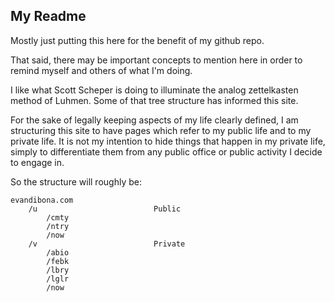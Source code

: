 ## My Readme

Mostly just putting this here for the benefit of my github repo. 

That said, there may be important concepts to mention here in order to remind myself and others of what I'm doing. 

I like what Scott Scheper is doing to illuminate the analog zettelkasten method of Luhmen. Some of that tree structure has informed this site. 

For the sake of legally keeping aspects of my life clearly defined, I am structuring this site to have pages which refer to my public life and to my private life. It is not my intention to hide things that happen in my private life, simply to differentiate them from any public office or public activity I decide to engage in. 

So the structure will roughly be:

```
evandibona.com
	/u							Public
		/cmty
		/ntry
		/now
	/v							Private
		/abio
		/febk
		/lbry
		/lglr
		/now
```
